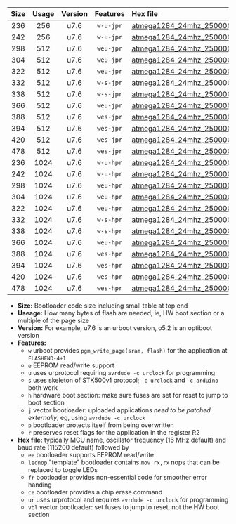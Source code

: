 |Size|Usage|Version|Features|Hex file|
|:-:|:-:|:-:|:-:|:--|
|236|256|u7.6|`w-u-jpr`|[atmega1284_24mhz_250000bps_ur_vbl.hex](https://raw.githubusercontent.com/stefanrueger/urboot/main//atmega1284_24mhz_250000bps_ur_vbl.hex)|
|242|256|u7.6|`w-u-jpr`|[atmega1284_24mhz_250000bps_lednop_ur_vbl.hex](https://raw.githubusercontent.com/stefanrueger/urboot/main//atmega1284_24mhz_250000bps_lednop_ur_vbl.hex)|
|298|512|u7.6|`weu-jpr`|[atmega1284_24mhz_250000bps_ee_ur_vbl.hex](https://raw.githubusercontent.com/stefanrueger/urboot/main//atmega1284_24mhz_250000bps_ee_ur_vbl.hex)|
|304|512|u7.6|`weu-jpr`|[atmega1284_24mhz_250000bps_ee_lednop_ur_vbl.hex](https://raw.githubusercontent.com/stefanrueger/urboot/main//atmega1284_24mhz_250000bps_ee_lednop_ur_vbl.hex)|
|322|512|u7.6|`weu-jpr`|[atmega1284_24mhz_250000bps_ee_lednop_fr_ur_vbl.hex](https://raw.githubusercontent.com/stefanrueger/urboot/main//atmega1284_24mhz_250000bps_ee_lednop_fr_ur_vbl.hex)|
|332|512|u7.6|`w-s-jpr`|[atmega1284_24mhz_250000bps_vbl.hex](https://raw.githubusercontent.com/stefanrueger/urboot/main//atmega1284_24mhz_250000bps_vbl.hex)|
|338|512|u7.6|`w-s-jpr`|[atmega1284_24mhz_250000bps_lednop_vbl.hex](https://raw.githubusercontent.com/stefanrueger/urboot/main//atmega1284_24mhz_250000bps_lednop_vbl.hex)|
|366|512|u7.6|`weu-jpr`|[atmega1284_24mhz_250000bps_ee_lednop_fr_ce_ur_vbl.hex](https://raw.githubusercontent.com/stefanrueger/urboot/main//atmega1284_24mhz_250000bps_ee_lednop_fr_ce_ur_vbl.hex)|
|388|512|u7.6|`wes-jpr`|[atmega1284_24mhz_250000bps_ee_vbl.hex](https://raw.githubusercontent.com/stefanrueger/urboot/main//atmega1284_24mhz_250000bps_ee_vbl.hex)|
|394|512|u7.6|`wes-jpr`|[atmega1284_24mhz_250000bps_ee_lednop_vbl.hex](https://raw.githubusercontent.com/stefanrueger/urboot/main//atmega1284_24mhz_250000bps_ee_lednop_vbl.hex)|
|420|512|u7.6|`wes-jpr`|[atmega1284_24mhz_250000bps_ee_lednop_fr_vbl.hex](https://raw.githubusercontent.com/stefanrueger/urboot/main//atmega1284_24mhz_250000bps_ee_lednop_fr_vbl.hex)|
|478|512|u7.6|`wes-jpr`|[atmega1284_24mhz_250000bps_ee_lednop_fr_ce_vbl.hex](https://raw.githubusercontent.com/stefanrueger/urboot/main//atmega1284_24mhz_250000bps_ee_lednop_fr_ce_vbl.hex)|
|236|1024|u7.6|`w-u-hpr`|[atmega1284_24mhz_250000bps_ur.hex](https://raw.githubusercontent.com/stefanrueger/urboot/main//atmega1284_24mhz_250000bps_ur.hex)|
|242|1024|u7.6|`w-u-hpr`|[atmega1284_24mhz_250000bps_lednop_ur.hex](https://raw.githubusercontent.com/stefanrueger/urboot/main//atmega1284_24mhz_250000bps_lednop_ur.hex)|
|298|1024|u7.6|`weu-hpr`|[atmega1284_24mhz_250000bps_ee_ur.hex](https://raw.githubusercontent.com/stefanrueger/urboot/main//atmega1284_24mhz_250000bps_ee_ur.hex)|
|304|1024|u7.6|`weu-hpr`|[atmega1284_24mhz_250000bps_ee_lednop_ur.hex](https://raw.githubusercontent.com/stefanrueger/urboot/main//atmega1284_24mhz_250000bps_ee_lednop_ur.hex)|
|322|1024|u7.6|`weu-hpr`|[atmega1284_24mhz_250000bps_ee_lednop_fr_ur.hex](https://raw.githubusercontent.com/stefanrueger/urboot/main//atmega1284_24mhz_250000bps_ee_lednop_fr_ur.hex)|
|332|1024|u7.6|`w-s-hpr`|[atmega1284_24mhz_250000bps.hex](https://raw.githubusercontent.com/stefanrueger/urboot/main//atmega1284_24mhz_250000bps.hex)|
|338|1024|u7.6|`w-s-hpr`|[atmega1284_24mhz_250000bps_lednop.hex](https://raw.githubusercontent.com/stefanrueger/urboot/main//atmega1284_24mhz_250000bps_lednop.hex)|
|366|1024|u7.6|`weu-hpr`|[atmega1284_24mhz_250000bps_ee_lednop_fr_ce_ur.hex](https://raw.githubusercontent.com/stefanrueger/urboot/main//atmega1284_24mhz_250000bps_ee_lednop_fr_ce_ur.hex)|
|388|1024|u7.6|`wes-hpr`|[atmega1284_24mhz_250000bps_ee.hex](https://raw.githubusercontent.com/stefanrueger/urboot/main//atmega1284_24mhz_250000bps_ee.hex)|
|394|1024|u7.6|`wes-hpr`|[atmega1284_24mhz_250000bps_ee_lednop.hex](https://raw.githubusercontent.com/stefanrueger/urboot/main//atmega1284_24mhz_250000bps_ee_lednop.hex)|
|420|1024|u7.6|`wes-hpr`|[atmega1284_24mhz_250000bps_ee_lednop_fr.hex](https://raw.githubusercontent.com/stefanrueger/urboot/main//atmega1284_24mhz_250000bps_ee_lednop_fr.hex)|
|478|1024|u7.6|`wes-hpr`|[atmega1284_24mhz_250000bps_ee_lednop_fr_ce.hex](https://raw.githubusercontent.com/stefanrueger/urboot/main//atmega1284_24mhz_250000bps_ee_lednop_fr_ce.hex)|

- **Size:** Bootloader code size including small table at top end
- **Useage:** How many bytes of flash are needed, ie, HW boot section or a multiple of the page size
- **Version:** For example, u7.6 is an urboot version, o5.2 is an optiboot version
- **Features:**
  + `w` urboot provides `pgm_write_page(sram, flash)` for the application at `FLASHEND-4+1`
  + `e` EEPROM read/write support
  + `u` uses urprotocol requiring `avrdude -c urclock` for programming
  + `s` uses skeleton of STK500v1 protocol; `-c urclock` and `-c arduino` both work
  + `h` hardware boot section: make sure fuses are set for reset to jump to boot section
  + `j` vector bootloader: uploaded applications *need to be patched externally*, eg, using `avrdude -c urclock`
  + `p` bootloader protects itself from being overwritten
  + `r` preserves reset flags for the application in the register R2
- **Hex file:** typically MCU name, oscillator frequency (16 MHz default) and baud rate (115200 default) followed by
  + `ee` bootloader supports EEPROM read/write
  + `lednop` "template" bootloader contains `mov rx,rx` nops that can be replaced to toggle LEDs
  + `fr` bootloader provides non-essential code for smoother error handing
  + `ce` bootloader provides a chip erase command
  + `ur` uses urprotocol and requires `avrdude -c urclock` for programming
  + `vbl` vector bootloader: set fuses to jump to reset, not the HW boot section
